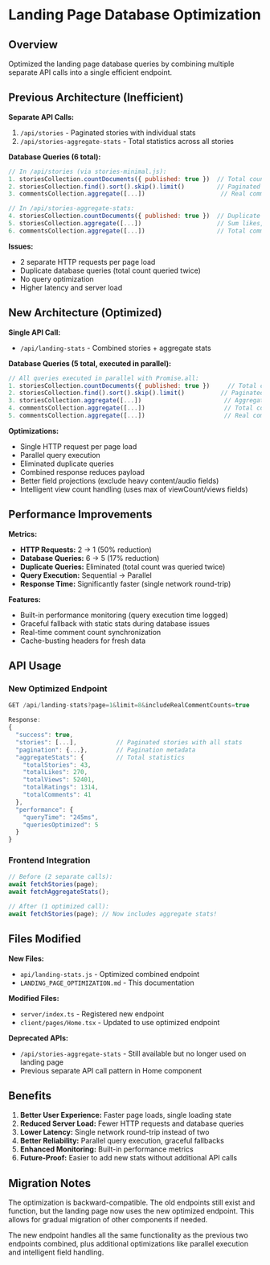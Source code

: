 # Landing Page Database Optimization

## Overview

Optimized the landing page database queries by combining multiple separate API calls into a single efficient endpoint.

## Previous Architecture (Inefficient)

**Separate API Calls:**

1. `/api/stories` - Paginated stories with individual stats
2. `/api/stories-aggregate-stats` - Total statistics across all stories

**Database Queries (6 total):**

```javascript
// In /api/stories (via stories-minimal.js):
1. storiesCollection.countDocuments({ published: true })  // Total count
2. storiesCollection.find().sort().skip().limit()         // Paginated stories
3. commentsCollection.aggregate([...])                     // Real comment counts

// In /api/stories-aggregate-stats:
4. storiesCollection.countDocuments({ published: true })  // Duplicate total count!
5. storiesCollection.aggregate([...])                     // Sum likes, views, ratings
6. commentsCollection.aggregate([...])                    // Total comments
```

**Issues:**

- 2 separate HTTP requests per page load
- Duplicate database queries (total count queried twice)
- No query optimization
- Higher latency and server load

## New Architecture (Optimized)

**Single API Call:**

- `/api/landing-stats` - Combined stories + aggregate stats

**Database Queries (5 total, executed in parallel):**

```javascript
// All queries executed in parallel with Promise.all:
1. storiesCollection.countDocuments({ published: true })     // Total count (once!)
2. storiesCollection.find().sort().skip().limit()          // Paginated stories
3. storiesCollection.aggregate([...])                       // Aggregate stats (likes, views, ratings)
4. commentsCollection.aggregate([...])                      // Total comments
5. commentsCollection.aggregate([...])                      // Real comment counts for current page
```

**Optimizations:**

- Single HTTP request per page load
- Parallel query execution
- Eliminated duplicate queries
- Combined response reduces payload
- Better field projections (exclude heavy content/audio fields)
- Intelligent view count handling (uses max of viewCount/views fields)

## Performance Improvements

**Metrics:**

- **HTTP Requests:** 2 → 1 (50% reduction)
- **Database Queries:** 6 → 5 (17% reduction)
- **Duplicate Queries:** Eliminated (total count was queried twice)
- **Query Execution:** Sequential → Parallel
- **Response Time:** Significantly faster (single network round-trip)

**Features:**

- Built-in performance monitoring (query execution time logged)
- Graceful fallback with static stats during database issues
- Real-time comment count synchronization
- Cache-busting headers for fresh data

## API Usage

### New Optimized Endpoint

```javascript
GET /api/landing-stats?page=1&limit=8&includeRealCommentCounts=true

Response:
{
  "success": true,
  "stories": [...],           // Paginated stories with all stats
  "pagination": {...},        // Pagination metadata
  "aggregateStats": {         // Total statistics
    "totalStories": 43,
    "totalLikes": 270,
    "totalViews": 52401,
    "totalRatings": 1314,
    "totalComments": 41
  },
  "performance": {
    "queryTime": "245ms",
    "queriesOptimized": 5
  }
}
```

### Frontend Integration

```javascript
// Before (2 separate calls):
await fetchStories(page);
await fetchAggregateStats();

// After (1 optimized call):
await fetchStories(page); // Now includes aggregate stats!
```

## Files Modified

**New Files:**

- `api/landing-stats.js` - Optimized combined endpoint
- `LANDING_PAGE_OPTIMIZATION.md` - This documentation

**Modified Files:**

- `server/index.ts` - Registered new endpoint
- `client/pages/Home.tsx` - Updated to use optimized endpoint

**Deprecated APIs:**

- `/api/stories-aggregate-stats` - Still available but no longer used on landing page
- Previous separate API call pattern in Home component

## Benefits

1. **Better User Experience:** Faster page loads, single loading state
2. **Reduced Server Load:** Fewer HTTP requests and database queries
3. **Lower Latency:** Single network round-trip instead of two
4. **Better Reliability:** Parallel query execution, graceful fallbacks
5. **Enhanced Monitoring:** Built-in performance metrics
6. **Future-Proof:** Easier to add new stats without additional API calls

## Migration Notes

The optimization is backward-compatible. The old endpoints still exist and function, but the landing page now uses the new optimized endpoint. This allows for gradual migration of other components if needed.

The new endpoint handles all the same functionality as the previous two endpoints combined, plus additional optimizations like parallel execution and intelligent field handling.
